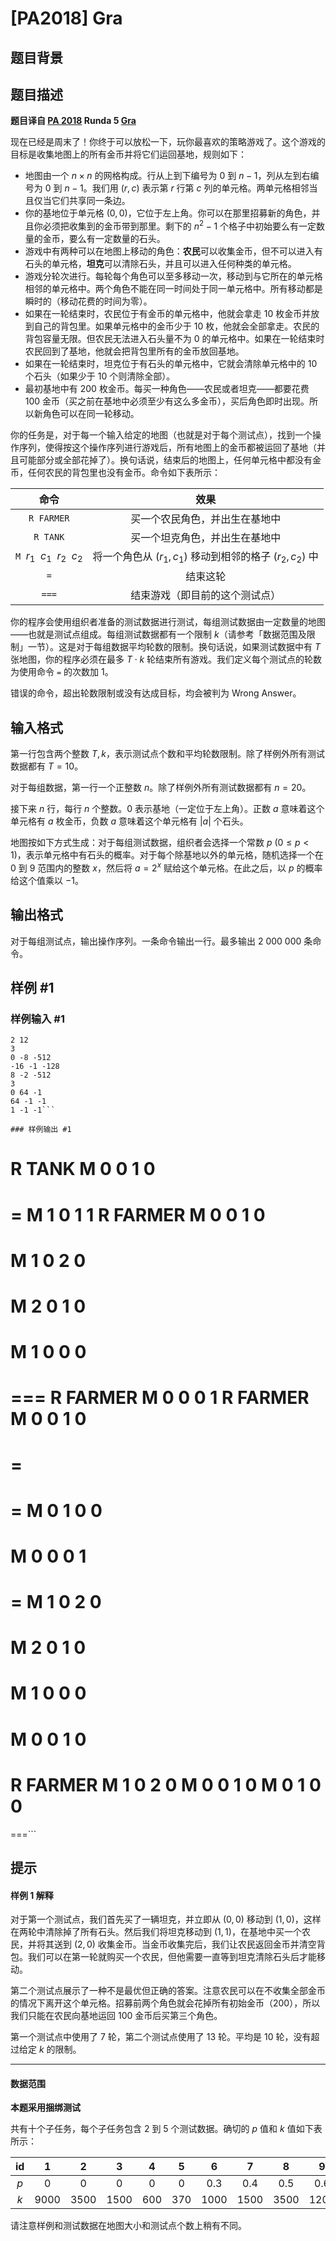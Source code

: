 # [PA2018] Gra

## 题目背景



## 题目描述

**题目译自 [PA 2018](https://sio2.mimuw.edu.pl/c/pa-2018-1/dashboard/) Runda 5 [Gra](https://sio2.mimuw.edu.pl/c/pa-2018-1/p/gra/)**

现在已经是周末了！你终于可以放松一下，玩你最喜欢的策略游戏了。这个游戏的目标是收集地图上的所有金币并将它们运回基地，规则如下：

- 地图由一个 $n\times n$ 的网格构成。行从上到下编号为 $0$ 到 $n-1$，列从左到右编号为 $0$ 到 $n-1$。我们用 $(r,c)$ 表示第 $r$ 行第 $c$ 列的单元格。两单元格相邻当且仅当它们共享同一条边。
- 你的基地位于单元格 $(0,0)$，它位于左上角。你可以在那里招募新的角色，并且你必须把收集到的金币带到那里。剩下的 $n^2-1$ 个格子中初始要么有一定数量的金币，要么有一定数量的石头。
- 游戏中有两种可以在地图上移动的角色：**农民**可以收集金币，但不可以进入有石头的单元格，**坦克**可以清除石头，并且可以进入任何种类的单元格。
- 游戏分轮次进行。每轮每个角色可以至多移动一次，移动到与它所在的单元格相邻的单元格中。两个角色不能在同一时间处于同一单元格中。所有移动都是瞬时的（移动花费的时间为零）。
- 如果在一轮结束时，农民位于有金币的单元格中，他就会拿走 $10$ 枚金币并放到自己的背包里。如果单元格中的金币少于 $10$ 枚，他就会全部拿走。农民的背包容量无限。但农民无法进入石头量不为 $0$ 的单元格中。如果在一轮结束时农民回到了基地，他就会把背包里所有的金币放回基地。
- 如果在一轮结束时，坦克位于有石头的单元格中，它就会清除单元格中的 $10$ 个石头（如果少于 $10$ 个则清除全部）。
- 最初基地中有 $200$ 枚金币。每买一种角色——农民或者坦克——都要花费 $100$ 金币（买之前在基地中必须至少有这么多金币），买后角色即时出现。所以新角色可以在同一轮移动。

你的任务是，对于每一个输入给定的地图（也就是对于每个测试点），找到一个操作序列，使得按这个操作序列进行游戏后，所有地图上的金币都被运回了基地（并且可能部分或全部花掉了）。换句话说，结束后的地图上，任何单元格中都没有金币，任何农民的背包里也没有金币。命令如下表所示：

|                   命令                   |                           效果                           |
| :--------------------------------------: | :------------------------------------------------------: |
|           $\texttt{R FARMER}$            |              买一个农民角色，并出生在基地中              |
|            $\texttt{R TANK}$             |              买一个坦克角色，并出生在基地中              |
| $\texttt{M}\ \ r_1\ \ c_1\ \ r_2\ \ c_2$ | 将一个角色从 $(r_1,c_1)$ 移动到相邻的格子 $(r_2,c_2)$ 中 |
|               $\texttt{=}$               |                         结束这轮                         |
|              $\texttt{===}$              |              结束游戏（即目前的这个测试点）              |

你的程序会使用组织者准备的测试数据进行测试，每组测试数据由一定数量的地图——也就是测试点组成。每组测试数据都有一个限制 $k$（请参考「数据范围及限制」一节）。这是对于每组数据平均轮数的限制。换句话说，如果测试数据中有 $T$ 张地图，你的程序必须在最多 $T\cdot k$ 轮结束所有游戏。我们定义每个测试点的轮数为使用命令 $\texttt{=}$ 的次数加 $1$。

错误的命令，超出轮数限制或没有达成目标，均会被判为 Wrong Answer。

## 输入格式

第一行包含两个整数 $T,k$，表示测试点个数和平均轮数限制。除了样例外所有测试数据都有 $T=10$。

对于每组数据，第一行一个正整数 $n$。除了样例外所有测试数据都有 $n=20$。

接下来 $n$ 行，每行 $n$ 个整数。$0$ 表示基地（一定位于左上角）。正数 $a$ 意味着这个单元格有 $a$ 枚金币，负数 $a$ 意味着这个单元格有 $|a|$ 个石头。

地图按如下方式生成：对于每组测试数据，组织者会选择一个常数 $p\ (0\le p<1)$，表示单元格中有石头的概率。对于每个除基地以外的单元格，随机选择一个在 $0$ 到 $9$ 范围内的整数 $x$，然后将 $a=2^x$ 赋给这个单元格。在此之后，以 $p$ 的概率给这个值乘以 $-1$。

## 输出格式

对于每组测试点，输出操作序列。一条命令输出一行。最多输出 $2\ 000\ 000$ 条命令。

## 样例 #1

### 样例输入 #1
```
2 12
3
0 -8 -512
-16 -1 -128
8 -2 -512
3
0 64 -1
64 -1 -1
1 -1 -1```

### 样例输出 #1

```
R TANK
M 0 0 1 0
=
=
M 1 0 1 1
R FARMER
M 0 0 1 0
=
M 1 0 2 0
=
M 2 0 1 0
=
M 1 0 0 0
=
===
R FARMER
M 0 0 0 1
R FARMER
M 0 0 1 0
=
=
=
=
M 0 1 0 0
=
M 0 0 0 1
=
=
M 1 0 2 0
=
M 2 0 1 0
=
M 1 0 0 0
=
M 0 0 1 0
=
R FARMER
M 1 0 2 0
M 0 0 1 0
M 0 1 0 0
=
===```

## 提示

#### 样例 1 解释

对于第一个测试点，我们首先买了一辆坦克，并立即从 $(0,0)$ 移动到 $(1,0)$，这样在两轮中清除掉了所有石头。然后我们将坦克移动到 $(1,1)$，在基地中买一个农民，并将其送到 $(2,0)$ 收集金币。当金币收集完后，我们让农民返回金币并清空背包。我们可以在第一轮就购买一个农民，但他需要一直等到坦克清除石头后才能移动。

第二个测试点展示了一种不是最优但正确的答案。注意农民可以在不收集全部金币的情况下离开这个单元格。招募前两个角色就会花掉所有初始金币（$200$），所以我们只能在农民向基地运回 $100$ 金币后买第三个角色。

第一个测试点中使用了 $7$ 轮，第二个测试点使用了 $13$ 轮。平均是 $10$ 轮，没有超过给定 $k$ 的限制。

------------

#### 数据范围

**本题采用捆绑测试**

共有十个子任务，每个子任务包含 $2$ 到 $5$ 个测试数据。确切的 $p$ 值和 $k$ 值如下表所示：

| $\text{id}$ |   1    |   2    |   3    |   4   |   5   |   6    |   7    |   8    |   9    |  10   |
| :---------: | :----: | :----: | :----: | :---: | :---: | :----: | :----: | :----: | :----: | :---: |
|     $p$     |  $0$   |  $0$   |  $0$   |  $0$  |  $0$  | $0.3$  | $0.4$  | $0.5$  | $0.6$  | $0.7$ |
|     $k$     | $9000$ | $3500$ | $1500$ | $600$ | $370$ | $1000$ | $1500$ | $3500$ | $1200$ | $750$ |

请注意样例和测试数据在地图大小和测试点个数上稍有不同。
